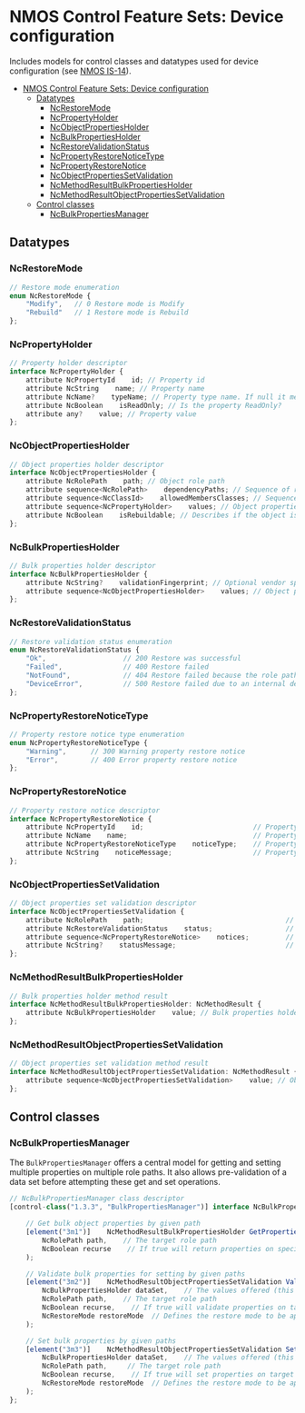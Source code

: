 # NMOS Control Feature Sets: Device configuration

Includes models for control classes and datatypes used for device configuration (see [NMOS IS-14](https://specs.amwa.tv/is-14/)).

- [NMOS Control Feature Sets: Device configuration](#nmos-control-feature-sets-device-configuration)
  - [Datatypes](#datatypes)
    - [NcRestoreMode](#ncrestoremode)
    - [NcPropertyHolder](#ncpropertyholder)
    - [NcObjectPropertiesHolder](#ncobjectpropertiesholder)
    - [NcBulkPropertiesHolder](#ncbulkpropertiesholder)
    - [NcRestoreValidationStatus](#ncrestorevalidationstatus)
    - [NcPropertyRestoreNoticeType](#ncpropertyrestorenoticetype)
    - [NcPropertyRestoreNotice](#ncpropertyrestorenotice)
    - [NcObjectPropertiesSetValidation](#ncobjectpropertiessetvalidation)
    - [NcMethodResultBulkPropertiesHolder](#ncmethodresultbulkpropertiesholder)
    - [NcMethodResultObjectPropertiesSetValidation](#ncmethodresultobjectpropertiessetvalidation)
  - [Control classes](#control-classes)
    - [NcBulkPropertiesManager](#ncbulkpropertiesmanager)

## Datatypes

### NcRestoreMode

```typescript
// Restore mode enumeration
enum NcRestoreMode {
    "Modify",   // 0 Restore mode is Modify
    "Rebuild"   // 1 Restore mode is Rebuild
};
```

### NcPropertyHolder

```typescript
// Property holder descriptor
interface NcPropertyHolder {
    attribute NcPropertyId    id; // Property id
    attribute NcString    name; // Property name
    attribute NcName?    typeName; // Property type name. If null it means the type is any
    attribute NcBoolean    isReadOnly; // Is the property ReadOnly?
    attribute any?    value; // Property value
};
```

### NcObjectPropertiesHolder

```typescript
// Object properties holder descriptor
interface NcObjectPropertiesHolder {
    attribute NcRolePath    path; // Object role path
    attribute sequence<NcRolePath>    dependencyPaths; // Sequence of role paths which are a dependency for this object (helpful to inform clients which objects need to be restored together)
    attribute sequence<NcClassId>    allowedMembersClasses; // Sequence of class ids allowed as members of the block (non-block objects have this as an empty sequence)
    attribute sequence<NcPropertyHolder>    values; // Object properties values
    attribute NcBoolean    isRebuildable; // Describes if the object is rebuildable
};
```

### NcBulkPropertiesHolder

```typescript
// Bulk properties holder descriptor
interface NcBulkPropertiesHolder {
    attribute NcString?    validationFingerprint; // Optional vendor specific fingerprinting mechanism used for validation purposes
    attribute sequence<NcObjectPropertiesHolder>    values; // Object properties holders by role path
};
```

### NcRestoreValidationStatus

```typescript
// Restore validation status enumeration
enum NcRestoreValidationStatus {
    "Ok",                   // 200 Restore was successful
    "Failed",               // 400 Restore failed
    "NotFound",             // 404 Restore failed because the role path is not found in the device model or the device cannot create the role path from the data set
    "DeviceError",          // 500 Restore failed due to an internal device error preventing the restore from happening
};
```

### NcPropertyRestoreNoticeType

```typescript
// Property restore notice type enumeration
enum NcPropertyRestoreNoticeType {
    "Warning",      // 300 Warning property restore notice
    "Error",        // 400 Error property restore notice
};
```

### NcPropertyRestoreNotice

```typescript
// Property restore notice descriptor
interface NcPropertyRestoreNotice {
    attribute NcPropertyId    id;                           // Property id
    attribute NcName    name;                               // Property name
    attribute NcPropertyRestoreNoticeType    noticeType;    // Property restore notice type
    attribute NcString    noticeMessage;                    // Property restore notice message
};
```

### NcObjectPropertiesSetValidation

```typescript
// Object properties set validation descriptor
interface NcObjectPropertiesSetValidation {
    attribute NcRolePath    path;                                   // Object role path
    attribute NcRestoreValidationStatus    status;                  // Validation status
    attribute sequence<NcPropertyRestoreNotice>    notices;         // Validation property notices
    attribute NcString?    statusMessage;                           // Validation status message
};
```

### NcMethodResultBulkPropertiesHolder

```typescript
// Bulk properties holder method result
interface NcMethodResultBulkPropertiesHolder: NcMethodResult {
    attribute NcBulkPropertiesHolder    value; // Bulk properties holder value
};
```

### NcMethodResultObjectPropertiesSetValidation

```typescript
// Object properties set validation method result
interface NcMethodResultObjectPropertiesSetValidation: NcMethodResult {
    attribute sequence<NcObjectPropertiesSetValidation>    value; // Object properties set path validations
};
```

## Control classes

### NcBulkPropertiesManager

The `BulkPropertiesManager` offers a central model for getting and setting multiple properties on multiple role paths.
It also allows pre-validation of a data set before attempting these get and set operations.

```typescript
// NcBulkPropertiesManager class descriptor
[control-class("1.3.3", "BulkPropertiesManager")] interface NcBulkPropertiesManager: NcManager {

    // Get bulk object properties by given path
    [element("3m1")]    NcMethodResultBulkPropertiesHolder GetPropertiesByPath(
        NcRolePath path,    // The target role path
        NcBoolean recurse    // If true will return properties on specified path and all the nested paths
    );

    // Validate bulk properties for setting by given paths
    [element("3m2")]    NcMethodResultObjectPropertiesSetValidation ValidateSetPropertiesByPath(
        NcBulkPropertiesHolder dataSet,    // The values offered (this may include read-only values and also paths which are not the target role path)
        NcRolePath path,    // The target role path
        NcBoolean recurse,    // If true will validate properties on target path and all the nested paths
        NcRestoreMode restoreMode  // Defines the restore mode to be applied
    );

    // Set bulk properties by given paths
    [element("3m3")]    NcMethodResultObjectPropertiesSetValidation SetPropertiesByPath(
        NcBulkPropertiesHolder dataSet,    // The values offered (this may include read-only values and also paths which are not the target role path)
        NcRolePath path,     // The target role path
        NcBoolean recurse,    // If true will set properties on target path and all the nested paths
        NcRestoreMode restoreMode  // Defines the restore mode to be applied
    );
};
```
